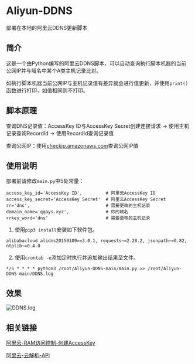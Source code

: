 # Aliyun-DDNS

部署在本地的阿里云DDNS更新脚本

## 简介

这是一个由Python编写的阿里云DDNS脚本，可以自动查询执行脚本机器的当前公网IP并与域名中某个A类主机记录比对。

如执行脚本机器当前公网IP与主机记录值有差异就会进行值更新，并使用`print()`函数进行打印，如值相同则不打印。

## 脚本原理

查询DNS记录值：AccessKey ID与AccessKey Secret创建连接请求 -> 使用主机记录查询RecordId -> 使用RecordId查询记录值

查询公网IP：使用[checkip.amazonaws.com](http://checkip.amazonaws.com)查询公网IP值

## 使用说明

部署前请修改`main.py`中5处常量：

```
access_key_id='AccessKey ID',         # 阿里云AccessKey ID
access_key_secret='AccessKey Secret'  # 阿里云AccessKey Secret
rr='dns',                             # 需要更改的主机记录
domain_name='qqays.xyz',              # 你的域名
rrkey_word='dns'                      # 需要更改的主机记录
```

1. 使用`pip3 install`安装如下软件包。

```
alibabacloud_alidns20150109==3.0.1, requests~=2.28.2, jsonpath~=0.82, ntplib~=0.4.0
```

2. 使用`crontab -e`添加定时执行并追加输出结果至文件。
```
*/5 * * * * python3 /root/Aliyun-DDNS-main/main.py >> /root/Aliyun-DDNS-main/DDNS.log
```

## 效果

![DDNS.log](https://cdn.qqays.xyz/uploads/2023/02/01/8LNyv.png)

## 相关链接

[阿里云-RAM访问控制-创建AccessKey](https://ram.console.aliyun.com/manage/ak)

[阿里云-云解析-API](https://next.api.aliyun.com/api/Alidns/2015-01-09)
